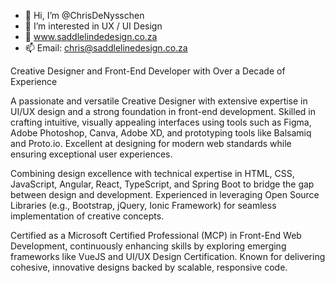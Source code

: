 - 👋 Hi, I’m @ChrisDeNysschen
- 👀 I’m interested in UX / UI Design
- 🌱 www.saddlelindedesign.co.za
- 📫 Email: chris@saddlelinedesign.co.za
  
Creative Designer and Front-End Developer with Over a Decade of Experience

A passionate and versatile Creative Designer with extensive expertise in UI/UX design and a strong foundation in front-end development. Skilled in crafting intuitive, visually appealing interfaces using tools such as Figma, Adobe Photoshop, Canva, Adobe XD, and prototyping tools like Balsamiq and Proto.io. Excellent at designing for modern web standards while ensuring exceptional user experiences.

Combining design excellence with technical expertise in HTML, CSS, JavaScript, Angular, React, TypeScript, and Spring Boot to bridge the gap between design and development. Experienced in leveraging Open Source Libraries (e.g., Bootstrap, jQuery, Ionic Framework) for seamless implementation of creative concepts.

Certified as a Microsoft Certified Professional (MCP) in Front-End Web Development, continuously enhancing skills by exploring emerging frameworks like VueJS and UI/UX Design Certification. Known for delivering cohesive, innovative designs backed by scalable, responsive code.
<!---
ChrisDeNysschen/ChrisDeNysschen is a ✨ special ✨ repository because its `README.md` (this file) appears on your GitHub profile.
You can click the Preview link to take a look at your changes.
--->
